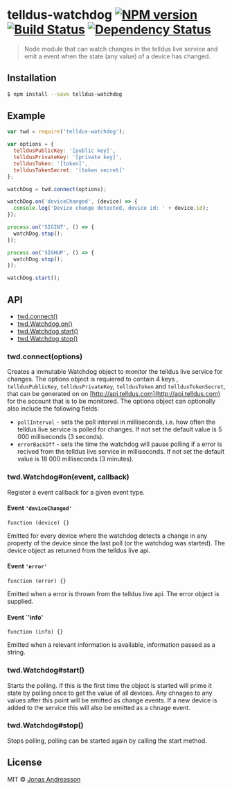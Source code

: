 # telldus-watchdog [![NPM version][npm-image]][npm-url] [![Build Status][travis-image]][travis-url] [![Dependency Status][daviddm-image]][daviddm-url]
> Node module that can watch changes in the telldus live service and emit a event when the state (any value) of a device has changed.

## Installation

```sh
$ npm install --save telldus-watchdog
```
## Example
```js
var twd = require('telldus-watchdog');

var options = {
  telldusPublicKey: '[public key]',
  telldusPrivateKey: '[private key]',
  telldusToken: '[token]',
  telldusTokenSecret: '[token secret]'
};

watchDog = twd.connect(options);

watchDog.on('deviceChanged', (device) => {
  console.log('Device change detected, device id: ' + device.id);
});

process.on('SIGINT', () => {
  watchDog.stop();
});

process.on('SIGHUP', () => {
  watchDog.stop();
});

watchDog.start();
```
## API
* [twd.connect()](#connect)
* [twd.Watchdog.on()](#on)
* [twd.Watchdog.start()](#start)
* [twd.Watchdog.stop()](#stop)

### <a name="connect"></a>twd.connect(options)
Creates a immutable Watchdog object to monitor the telldus live service for changes.
The options object is requiered to contain 4 keys , `telldusPublicKey`, `telldusPrivateKey`, `telldusToken` and `telldusTokenSecret`, that can be generated on on [http://api.telldus.com](http://api.telldus.com) for the account that is to be monitored. The options object can optionally also include the following fields:
* `pollInterval` - sets the poll interval in milliseconds, i.e. how often the telldus live service is polled for changes. If not set the default value is 5 000 milliseconds (3 seconds).
* `errorBackOff` - sets the time the watchdog will pause polling if a error is recived from the telldus live service in milliseconds. If not set the default value is 18 000 milliseconds (3 minutes).

### <a name="on"></a>twd.Watchdog#on(event, callback)
Register a event callback for a given event type.
#### Event `'deviceChanged'`
`function (device) {}`

Emitted for every device where the watchdog detects a change in any property of the device since the last poll (or the watchdog was started). The device object as returned from the telldus live api. 
#### Event `'error'`
`function (error) {}`

Emitted when a error is thrown from the telldus live api. The error object is supplied.
#### Event `'info'
`function (info) {}`

Emitted when a relevant information is available, information passed as a string.     
### <a name="start"></a>twd.Watchdog#start()
Starts the polling. If this is the first time the object is started will prime it state by polling once to get the value of all devices. Any chnages to any values after this point will be emitted as change events. If a new device is added to the service this will also be emitted as a chnage event.
### <a name="stop"></a>twd.Watchdog#stop()  
Stops polling, polling can be started again by calling the start method.
## License

MIT © [Jonas Andreasson](https://twitter.com/Crusaider)

[npm-image]: https://badge.fury.io/js/telldus-watchdog.svg
[npm-url]: https://npmjs.org/package/telldus-watchdog
[travis-image]: https://travis-ci.org/crusaider/telldus-watchdog.svg?branch=master
[travis-url]: https://travis-ci.org/crusaider/telldus-watchdog
[daviddm-image]: https://david-dm.org/crusaider/telldus-watchdog.svg?theme=shields.io
[daviddm-url]: https://david-dm.org/crusaider/telldus-watchdog
